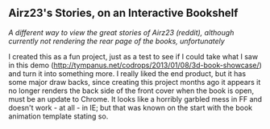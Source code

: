 Airz23's Stories, on an Interactive Bookshelf
---

_A different way to view the great stories of Airz23 (reddit), although currently not rendering the rear page of the books, unfortunately_

I created this as a fun project, just as a test to see if I could take what I saw in this demo
(http://tympanus.net/codrops/2013/01/08/3d-book-showcase/) and turn it into something more. I really liked the end product,
but it has some major draw backs, since creating this project months ago it appears it no longer renders the back side of the
front cover when the book is open, must be an update to Chrome. It looks like a horribly garbled mess in FF and doesn't work -
at all - in IE; but that was known on the start with the book animation template stating so.
